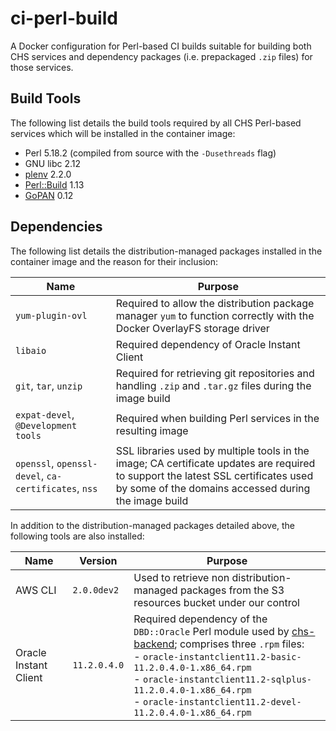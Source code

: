 # ci-perl-build

A Docker configuration for Perl-based CI builds suitable for building both CHS services and dependency packages (i.e. prepackaged `.zip` files) for those services.

## Build Tools

The following list details the build tools required by all CHS Perl-based services which will be installed in the container image:

* Perl 5.18.2 (compiled from source with the `-Dusethreads` flag)
* GNU libc 2.12
* [plenv](https://github.com/tokuhirom/plenv) 2.2.0
* [Perl::Build](https://github.com/tokuhirom/Perl-Build) 1.13
* [GoPAN](https://github.com/companieshouse/gopan/) 0.12

## Dependencies

The following list details the distribution-managed packages installed in the container image and the reason for their inclusion:

| Name                  | Purpose                                                                                                                |
|-----------------------|------------------------------------------------------------------------------------------------------------------------|
| `yum-plugin-ovl`      | Required to allow the distribution package manager `yum` to function correctly with the Docker OverlayFS storage driver |
| `libaio`              | Required dependency of Oracle Instant Client                                                                           |
| `git`, `tar`, `unzip` | Required for retrieving git repositories and handling `.zip` and `.tar.gz` files during the image build                |
| `expat-devel`, `@Development tools` | Required when building Perl services in the resulting image                                              |
| `openssl`, `openssl-devel`, `ca-certificates`, `nss` | SSL libraries used by multiple tools in the image; CA certificate updates are required to support the latest SSL certificates used by some of the domains accessed during the image build |

In addition to the distribution-managed packages detailed above, the following tools are also installed:

| Name                  | Version      | Purpose                                                                                           |
|-----------------------|--------------|---------------------------------------------------------------------------------------------------|
| AWS CLI               | `2.0.0dev2`  | Used to retrieve non distribution-managed packages from the S3 resources bucket under our control |
| Oracle Instant Client | `11.2.0.4.0` | Required dependency of the `DBD::Oracle` Perl module used by [chs-backend](https://github.com/companieshouse/chs-backend); comprises three `.rpm` files:<br>- `oracle-instantclient11.2-basic-11.2.0.4.0-1.x86_64.rpm`<br>- `oracle-instantclient11.2-sqlplus-11.2.0.4.0-1.x86_64.rpm`<br>- `oracle-instantclient11.2-devel-11.2.0.4.0-1.x86_64.rpm` |

